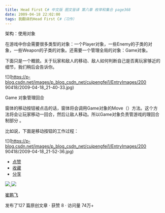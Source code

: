 ```yaml
---
title: Head First C# 中文版 图文皆译 第八章 枚举和集合 page368
date: 2009-04-18 22:02:00
tags: 我翻译的Head First C#（习作）
---
```

架构：使用对象

  

在游戏中你会需要很多类型的对象：一个Player对象，一些Enemy的子类的对象，一些Weapon的子类的对象。还需要一个管理全局的对象：Game对象。

  

下面只是一个概貌。关于玩家和敌人的移动、敌人如何判断自己是否离玩家够近的细节，我们稍后会告诉你。

  

![](https://p-blog.csdn.net/images/p_blog_csdn_net/cuipengfei1/EntryImages/200
90418/2009-04-18_21-40-33.jpg)

Game  对象管理回合

  

窗体的移动按钮被点击的话，窗体将会调用Game对象的Move（）方法。这个方法将会让玩家移动一回合，然后让敌人移动。所以Game对象负责管游戏的理回合制部分
。

  

比如说，下面是移动按钮的工作过程：

  

![](https://p-blog.csdn.net/images/p_blog_csdn_net/cuipengfei1/EntryImages/200
90418/2009-04-18_21-52-36.jpg)

  * [ 点赞  ](javascript:;)
  * [ 收藏  ](javascript:;)
  * [ 分享 ](javascript:;)

[ ![](https://profile.csdnimg.cn/5/2/5/3_cuipengfei1)
![](https://g.csdnimg.cn/static/user-reg-year/1x/11.png)
](https://blog.csdn.net/cuipengfei1)

[ 崔鹏飞 ](https://blog.csdn.net/cuipengfei1)

发布了127 篇原创文章  ·  获赞 8  ·  访问量 74万+

